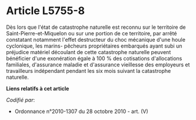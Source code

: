 # Article L5755-8

Dès lors que l'état de catastrophe naturelle est reconnu sur le territoire de Saint-Pierre-et-Miquelon ou sur une portion de
ce territoire, par arrêté constatant notamment l'effet destructeur du choc mécanique d'une houle cyclonique, les marins-
pêcheurs propriétaires embarqués ayant subi un préjudice matériel découlant de cette catastrophe naturelle peuvent bénéficier
d'une exonération égale à 100 % des cotisations d'allocations familiales, d'assurance maladie et d'assurance vieillesse des
employeurs et travailleurs indépendant pendant les six mois suivant la catastrophe naturelle.

**Liens relatifs à cet article**

_Codifié par_:

  - Ordonnance n°2010-1307 du 28 octobre 2010 - art. (V)
